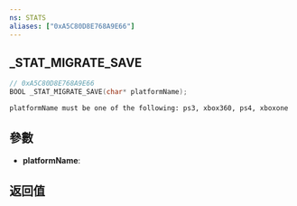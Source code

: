 ```yaml
---
ns: STATS
aliases: ["0xA5C80D8E768A9E66"]
---
```

## _STAT_MIGRATE_SAVE

```c
// 0xA5C80D8E768A9E66
BOOL _STAT_MIGRATE_SAVE(char* platformName);
```

```
platformName must be one of the following: ps3, xbox360, ps4, xboxone
```

## 參數
* **platformName**: 

## 返回值
